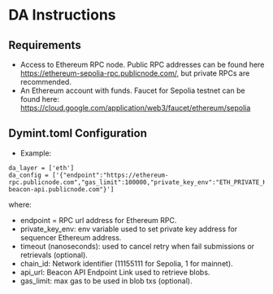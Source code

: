 # DA Instructions

## Requirements

- Access to Ethereum RPC node. Public RPC addresses can be found here <https://ethereum-sepolia-rpc.publicnode.com/>, but private RPCs are recommended.
- An Ethereum account with funds. Faucet for Sepolia testnet can be found here: <https://cloud.google.com/application/web3/faucet/ethereum/sepolia>

## Dymint.toml Configuration

- Example:

```shell
da_layer = ['eth']
da_config = ['{"endpoint":"https://ethereum-rpc.publicnode.com","gas_limit":100000,"private_key_env":"ETH_PRIVATE_KEY","chain_id":1,"api_url":"https://ethereum-beacon-api.publicnode.com"}']
```

where:

- endpoint = RPC url address for Ethereum RPC.
- private_key_env: env variable used to set private key address for sequencer Ethereum address.
- timeout (nanoseconds): used to cancel retry when fail submissions or retrievals (optional).
- chain_id: Network identifier (11155111 for Sepolia, 1 for mainnet).
- api_url: Beacon API Endpoint Link used to retrieve blobs.
- gas_limit: max gas to be used in blob txs (optional).
